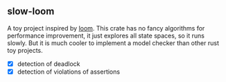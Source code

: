 ## slow-loom

A toy project inspired by [loom](https://github.com/tokio-rs/loom). This crate has no fancy algorithms for
performance improvement, it just explores all state spaces, so it runs slowly. But it is much cooler to implement a model checker than other rust toy projects. 

- [x] detection of deadlock 
- [x] detection of violations of assertions 
